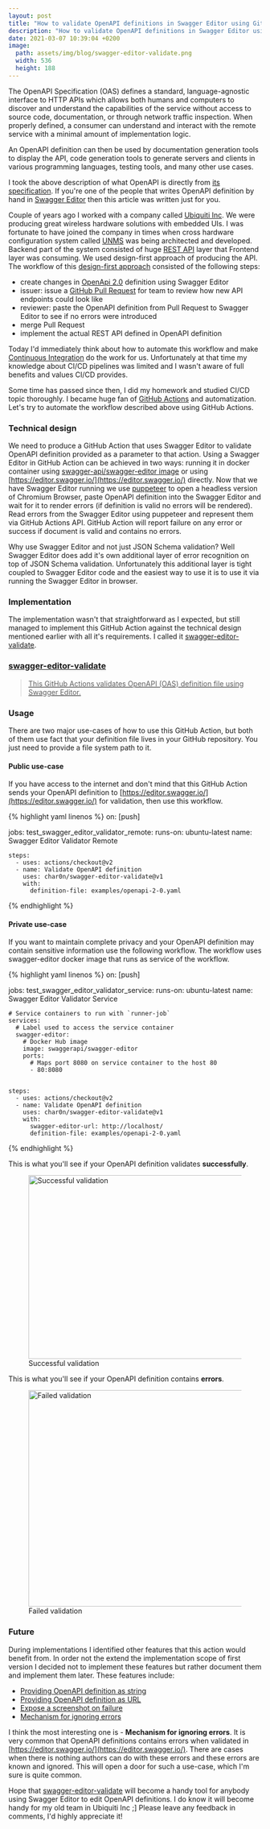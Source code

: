 ```yaml
---
layout: post
title: "How to validate OpenAPI definitions in Swagger Editor using GitHub Actions"
description: "How to validate OpenAPI definitions in Swagger Editor using GitHub Actions"
date: 2021-03-07 10:39:04 +0200
image:
  path: assets/img/blog/swagger-editor-validate.png
  width: 536
  height: 188
---
```


The OpenAPI Specification (OAS) defines a standard, language-agnostic interface to HTTP APIs which
allows both humans and computers to discover and understand the capabilities of the service without
access to source code, documentation, or through network traffic inspection. When properly defined, 
a consumer can understand and interact with the remote service with a minimal amount of implementation logic.

An OpenAPI definition can then be used by documentation generation tools to display the API, code generation
tools to generate servers and clients in various programming languages, testing tools, and many other use cases.

I took the above description of what OpenAPI is directly from [its specification](https://github.com/OAI/OpenAPI-Specification/blob/master/versions/3.1.0.md).
If you're one of the people that writes OpenAPI definition by hand in [Swagger Editor](https://editor.swagger.io/) then this article
was written just for you.

Couple of years ago I worked with a company called [Ubiquiti Inc](https://www.ui.com/). We were producing great wireless hardware solutions
with embedded UIs. I was fortunate to have joined the company in times when cross hardware configuration system
called [UNMS](https://unms.com/) was being architected and developed. Backend part of the system consisted of huge [REST API](https://en.wikipedia.org/wiki/Representational_state_transfer) layer that 
Frontend layer was consuming. We used design-first approach of producing the API. The workflow of this 
[design-first approach](https://www.visual-paradigm.com/guide/development/code-first-vs-design-first) consisted of the following steps:

- create changes in [OpenApi 2.0](https://github.com/OAI/OpenAPI-Specification/blob/master/versions/2.0.md) definition using Swagger Editor
- issuer: issue a [GitHub Pull Request](https://docs.github.com/en/github/collaborating-with-issues-and-pull-requests/about-pull-requests) for team to review how new API endpoints could look like
- reviewer: paste the OpenAPI definition from Pull Request to Swagger Editor to see if no errors were introduced
- merge Pull Request
- implement the actual REST API defined in OpenAPI definition

Today I'd immediately think about how to automate this workflow and make [Continuous Integration](https://en.wikipedia.org/wiki/Continuous_integration) do the work for us.
Unfortunately at that time my knowledge about CI/CD pipelines was limited and I wasn't aware of full benefits 
and values CI/CD provides.

Some time has passed since then, I did my homework and studied CI/CD topic thoroughly. I became huge fan 
of [GitHub Actions](https://github.com/features/actions) and automatization. Let's try to automate the workflow described above using GitHub Actions.

### Technical design

We need to produce a GitHub Action that uses Swagger Editor to validate OpenAPI definition provided
as a parameter to that action. Using a Swagger Editor in GitHub Action can be achieved in two ways:
running it in docker container using [swagger-api/swagger-editor image](https://hub.docker.com/r/swaggerapi/swagger-editor/) or using [https://editor.swagger.io/](https://editor.swagger.io/) directly.
Now that we have Swagger Editor running we use [puppeteer](https://pptr.dev/) to open a headless version of Chromium Browser,
paste OpenAPI definition into the Swagger Editor and wait for it to render errors
(if definition is valid no errors will be rendered). Read errors from the Swagger Editor using puppeteer 
and represent them via GitHub Actions API. GitHub Action will report failure on any error or success if
document is valid and contains no errors.

Why use Swagger Editor and not just JSON Schema validation? Well Swagger Editor does add it's own
additional layer of error recognition on top of JSON Schema validation. Unfortunately this additional
layer is tight coupled to Swagger Editor code and the easiest way to use it is to use it via running
the Swagger Editor in browser.

### Implementation

The implementation wasn't that straightforward as I expected, but still managed to implement this GitHub Action
against the technical design mentioned earlier with all it's requirements. I called it [swagger-editor-validate](https://github.com/char0n/swagger-editor-validate).

<div class="list-group mb-3">
  <a href="https://github.com/char0n/swagger-editor-validate" class="list-group-item list-group-item-action">
    <div class="d-flex w-100 justify-content-between">
      <h3 class="h5 mb-1"><i class="fab fa-github"></i> swagger-editor-validate</h3>
    </div>
    <blockquote class="blockquote fs-6 mb-1">
      This GitHub Actions validates OpenAPI (OAS) definition file using Swagger Editor.
    </blockquote>
    <script type="application/ld+json">
      {
        "@context": "https://schema.org",
        "@type": "SoftwareSourceCode",
        "author": { "@id": "https://vladimirgorej.com" },
        "name": "swagger-editor-validate",
        "abstract": "This GitHub Actions validates OpenAPI (OAS) definition file using Swagger Editor.",
        "codeRepository": "https://github.com/char0n/swagger-editor-validate"
      }
    </script>
  </a>
</div>

### Usage

There are two major use-cases of how to use this GitHub Action, but both of them use fact that your definition
file lives in your GitHub repository. You just need to provide a file system path to it.

#### Public use-case

If you have access to the internet and don't mind that this GitHub Action sends your OpenAPI definition to 
[https://editor.swagger.io/](https://editor.swagger.io/) for validation, then use this workflow.

{% highlight yaml linenos %}
on: [push]

jobs:
  test_swagger_editor_validator_remote:
    runs-on: ubuntu-latest
    name: Swagger Editor Validator Remote

    steps:
      - uses: actions/checkout@v2
      - name: Validate OpenAPI definition
        uses: char0n/swagger-editor-validate@v1
        with:
          definition-file: examples/openapi-2-0.yaml
{% endhighlight %}

#### Private use-case

If you want to maintain complete privacy and your OpenAPI definition may contain sensitive information 
use the following workflow. The workflow uses swagger-editor docker image that runs as service of the workflow.

{% highlight yaml linenos %}
on: [push]


jobs:
  test_swagger_editor_validator_service:
    runs-on: ubuntu-latest
    name: Swagger Editor Validator Service

    # Service containers to run with `runner-job`
    services:
      # Label used to access the service container
      swagger-editor:
        # Docker Hub image
        image: swaggerapi/swagger-editor
        ports:
          # Maps port 8080 on service container to the host 80
          - 80:8080


    steps:
      - uses: actions/checkout@v2
      - name: Validate OpenAPI definition
        uses: char0n/swagger-editor-validate@v1
        with:
          swagger-editor-url: http://localhost/
          definition-file: examples/openapi-2-0.yaml
{% endhighlight %}

This is what you'll see if your OpenAPI definition validates **successfully**.

<figure class="figure">
  <img src="{{ "/assets/img/blog/swagger-editor-validate-success.png" | relative_url }}" width="1149" height="365" class="figure-img rounded mx-auto d-block img-fluid" alt="Successful validation" />
  <figcaption class="figure-caption text-center">Successful validation</figcaption>
</figure>

This is what you'll see if your OpenAPI definition contains **errors**.

<figure class="figure">
  <img src="{{ "/assets/img/blog/swagger-editor-validate-errors.png" | relative_url }}" width="1218" height="430" class="figure-img rounded mx-auto d-block img-fluid" alt="Failed validation" />
  <figcaption class="figure-caption text-center">Failed validation</figcaption>
</figure>

### Future

During implementations I identified other features that this action would benefit from. 
In order not the extend the implementation scope of first version I decided not to implement these features
but rather document them and implement them later. These features include:

- [Providing OpenAPI definition as string](https://github.com/char0n/swagger-editor-validate/issues/1)
- [Providing OpenAPI definition as URL](https://github.com/char0n/swagger-editor-validate/issues/2)
- [Expose a screenshot on failure](https://github.com/char0n/swagger-editor-validate/issues/4)
- [Mechanism for ignoring errors](https://github.com/char0n/swagger-editor-validate/issues/3)

I think the most interesting one is - **Mechanism for ignoring errors**. It is very common that OpenAPI definitions 
contains errors when validated in [https://editor.swagger.io/](https://editor.swagger.io/). There are cases when there is nothing authors can do 
with these errors and these errors are known and ignored. This will open a door for such a use-case,
which I'm sure is quite common.

Hope that [swagger-editor-validate](https://github.com/char0n/swagger-editor-validate) will become a handy tool for anybody using Swagger Editor to edit OpenAPI definitions.
I do know it will become handy for my old team in Ubiquiti Inc ;] Please leave any feedback in comments, 
I'd highly appreciate it!